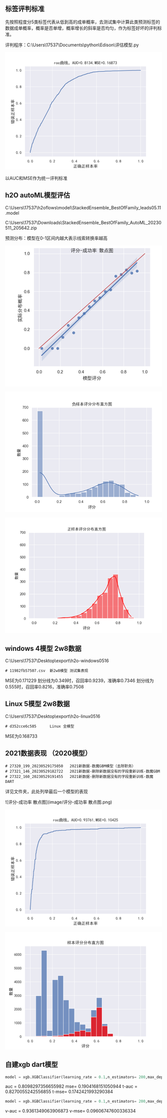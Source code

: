 ## 





## 标签评判标准

先按照程度分5类标签代表从低到高的成单概率，去测试集中计算此类预测标签的数据成单概率，概率是否单增，概率增长的斜率是否均匀，作为标签好坏的评判标准。

评判程序：C:\Users\17537\Documents\python\Edison\评估模型.py

![1685020859165](image/1685020859165.png)

以AUC和MSE作为统一评判标准

## h2O autoML模型评估

C:\Users\17537\h2oflows\model\StackedEnsemble_BestOfFamily_leads05.11.model

C:\Users\17537\Downloads\StackedEnsemble_BestOfFamily_AutoML_20230511_205642.zip

预测分布：模型在0-1区间内越大表示线索转换率越高

![1683885246780](image/1683885246780.png)



![1683885307663](image/1683885307663.png)

![1683885325898](image/1683885325898.png)

## windows 4模型 2w8数据

C:\Users\17537\Desktop\export\h2o-windows0516

```
# 11982fb57507.csv  新2w8模型 测试集表现
```

MSE为0.171229
划分线为0.349时，召回率0.9239，准确率0.7346
划分线为0.555时，召回率0.8216，准确率0.7508

## Linux 5模型 2w8数据

C:\Users\17537\Desktop\export\h2o-linux0516

```
# d352cce6c585      Linux 全模型
```

MSE为0.168733

## 2021数据表现 （2020模型）

```
# 27320_199_20230529175050   2021新数据-数魔GBM模型（去除职务）
# 27321_146_20230529182722   2021新数据-删除新数据没有的字段重新训练-数魔GBM
# 27322_160_20230529191455   2021新数据-删除新数据没有的字段重新训练-数魔DART
```

详见文件夹，此处列举最后一个模型的表现



![评分-成功率 散点图](image/评分-成功率 散点图.png)

![roc_curve曲线](image/roc_curve曲线.png)

![样本评分分布直方图](image/样本评分分布直方图.png)

## 自建xgb dart模型

```python
model = xgb.XGBClassifier(learning_rate = 0.1,n_estimators= 200,max_depth=12,min_child_weight=0.2,subsample= 0.8,colsample_bytree=0.8,colsample_bylevel=0.8,colsample_bynode=0.8,booster='dart',eval_metric = ["auc"],rate_drop= 0.1,         skip_drop= 0.5,n_jobs=0)
```

auc = 0.8098297356655982  mse= 0.1904168151050944
t-auc = 0.8270055242556855  t-mse= 0.1742421993290384

```python
model = xgb.XGBClassifier(learning_rate = 0.1,n_estimators= 200,max_depth=5,min_child_weight=0.8,subsample= 0.8,colsample_bytree=0.8,colsample_bylevel=0.8,colsample_bynode=0.8,booster='dart',eval_metric = ["auc"],rate_drop= 0.2,skip_drop= 0.5,n_jobs=0)
```

v-auc = 0.9361349063906873  v-mse= 0.09606747600336334


